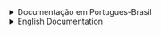 <details>
<summary style="font-size:14px">Documentação em Portugues-Brasil</summary>
<p>

# § memória

``` c
int32_t mem[INT16_MAX];
``` 

|  estrutura da memória  | tamanho (hex)  |
|------------------------|----------------|
| memória de dados       | 0000  - 1110   |
| memória de instruções  | 1110  - ffff   |

essa maquina virtual usa uma **memória de 32 bits** e **16 bits para endereços**

exemplo:
``` c
// address    contents
mem[0x0000] = 00030001;
mem[0x0001] = 00010000;
``` 
os endereços podem ir de 0000 à ffff enquanto seus conteúdos podem ir de 00000000 à ffffffff

### por que os endereços são organizados assim?
porque as instruções usam **16 para o opcode** e **16 bits para o operando**, portanto, uma instrução tipo: *jmp 1112* pode apenas usar 16 bits como parâmetro, e pode ser representada na memória da seguinte maneira:

``` c
mem[0x0000] = 000d1112;   // jmp 0x1112
``` 
sendo *000d* o valor do opcode JMP e *1112* sendo seu parâmetro 

# § registradores 
``` c
// registers
struct reg {
    int32_t pc, cir, mar, mbr, acc;
} reg;
```

essa maquina virtual usa 5 registradores.
- pc = contador de programa (program counter)
- cir = registrador de instrução atual (current instruction register)
- mar = registrador de endereço de memoria (memory address register)
- acc = acumulador (accumulator)

existe também um "registrador" extra que serve para apontar o estado da máquina (ligada ou desligada)
``` c
bool running = true;
```
>  ele é definido com o valor *true* por padrão 

# § instruções 

### LDA
- LDA significa "Load Accumulator" - carregar acumulador
- recebe um endereço como parâmetro e carrega o acumulador com o valor que estiver naquele endereço 
### STO
- STO significa "Store" - armazenar
- recebe um endereço como parâmetro e carrega o acumulador com o valor neste endereço 
### CLA
- CLA significa "Clear Accumulator" - limpar acumulador
- não recebe nenhum parâmetro e limpa o registrador, deixando seu valor igual a 0

### ADD
- ADD significa "Add"
- recebe um endereço como parâmetro e soma o acumulador com o valor deste endereço 
### SUB
- SUB significa "Subtract"
- recebe um endereço como parâmetro e subtrai o acumulador com o valor deste endereço
### MUL
- MUL significa "Multiply"
- recebe um endereço como parâmetro e multiplica o acumulador com o valor deste endereço
### DIV
- DIV significa "Divide"
- recebe um endereço como parâmetro e divide o acumulador com o valor deste endereço

### AND
- AND significa "logical AND"
- recebe um endereço como parâmetro e efetua um AND(&) no acumulador com o valor deste endereço 
### OR
- OR significa "logical OR"
- recebe um endereço como parâmetro e efetua um OR(|) no acumulador com o valor deste endereço 
### XOR
- XOR significa "Exclusive OR"
- recebe um endereço como parâmetro e efetua um XOR(^) no acumulador com o valor deste endereço 

### SHL
- SHL significa "Shift Left" - deslocar para a esquerda
- recebe um endereço como parâmetro e deslocamento pra esquerda o acumulador com o valor deste endereço 
### SHR
- SHR significa "Shift Right" - deslocar para a direita
- recebe um endereço como parâmetro and desloca pra direira o acumulador com o valor deste endereço 

### JMP
- JMP significa "Jump" - saltar 
- recebe um endereço como parâmetro e aponta o PC para este endereço
### JGE
- JGE significa "Jump if Greater or Equal" - saltar se maior ou igual 
- recebe um endereço como parâmetro e aponta o PC para o valor do acumulador se o valor do acumulador for maior ou igual a 0
### JNE
- JNE significa "Jump if Not Equal" - saltar se não for igual
- recebe um endereço como parâmetro e aponta o PC para o valor do acumulador se o valor do acumulador for diferente de 0
### JAC
- JAC significa "Jump Accumulator" - saltar para o acumulador 
- não recebe nenhum parâmetro e aponta o PC para o valor do acumulador

<img src="img/table.jpg">

</p></details>




<details>
<summary style="font-size:14px">English Documentation</summary>
<p>

# § memory

``` c
int32_t mem[INT16_MAX];
``` 

|  memory structure  | range (in hex) |
|--------------------|----------------|
| data memory        | 0000  - 1110   |
| instruction memory | 1110  - ffff   |

this virtual machine uses a **32 bit memory** with **16 bit addresses**

example:
``` c
// address    contents
mem[0x0000] = 00030001;
mem[0x0001] = 00010000;
``` 
addresses can range from 0000 to ffff while the contents of each address can range from 00000000 to ffffffff

### why are addresses organized like this?
because instructions have **16 bits for opcode** and **16 bits for operand**, thus, an instruction like *jmp 1112* can only take 16 bits as parameter, and can be represented in memory as:

``` c
mem[0x0000] = 000d1112;   // jmp 0x1112
``` 
with *000d* being the value for the opcode JMP and *1112* as being the location in memory to where to jump

# § registers
``` c
// registers
struct reg {
    int32_t pc, cir, mar, mbr, acc;
} reg;
```

this virtual machine has 5 registers.
- pc = program counter
- cir = current instruction register
- mar = memory address register
- acc = accumulator

there is also an additional "register" that just points out whether the machine is running or not 
``` c
bool running = true;
```
>  it is deffined to be true by default

# § instructions 
### LDA
- LDA stands for "Load Accumulator"
- it receives an address as parameter and loads the accumulator with the value located at that address
### STO
- STO stands for "Store"
- it receives an address as parameter and loads that address with the value inside the accumulator
### CLA
- CLA stands for "Clear Accumulator"
- it receives no parameter and clears the accumulator, setting it's value to 0

### ADD
- ADD stands for "Add"
- it receives an address as parameter and adds the accumulator with the value located at that address
### SUB
- SUB stands for "Subtract"
- it receives an address as parameter and subtracts the accumulator with the value located at that address
### MUL
- MUL stands for "Multiply"
- it receives an address as parameter and multiplies the accumulator with the value located at that address
### DIV
- DIV stands for "Divide"
- it receives an address as parameter and divides the accumulator with the value located at that address

### AND
- AND stands for "logical AND"
- it receives an address as parameter and ands(&) the accumulator with the value located at that address
### OR
- OR stands for "logical OR"
- it receives an address as parameter and ors(|) the accumulator with the value located at that address
### XOR
- XOR stands for "Exclusive OR"
- it receives an address as parameter and xors(^) the accumulator with the value located at that address

### SHL
- SHL stands for "Shift Left"
- it receives an address as parameter and shifts the accumulator to the left with the value located at that address
### SHR
- SHR stands for "Shift Right"
- it receives an address as parameter and shifts the accumulator to the right with the value located at that address

### JMP
- JMP stands for "Jump"
- it receives an address as parameter and sets the PC to point to that address
### JGE
- JGE stands for "Jump if Greater or Equal"
- it receives an address as parameter and sets the PC to point to that address if the accumulator is greater or equal to 0
### JNE
- JNE stands for "Jump if Not Equal"
- it receives an address as parameter and sets the PC to point to that address if the accumulator is different than 0
### JAC
- JAC stands for "Jump Accumulator"
- it receives no parameter and sets the PC to point to the accumulator

<img src="img/table.jpg">

</p></details>
